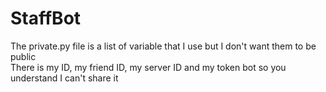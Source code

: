 # StaffBot
The private.py file is a list of variable that I use but I don't want them to be public </br>
There is my ID, my friend ID, my server ID and my token bot so you understand I can't share it
